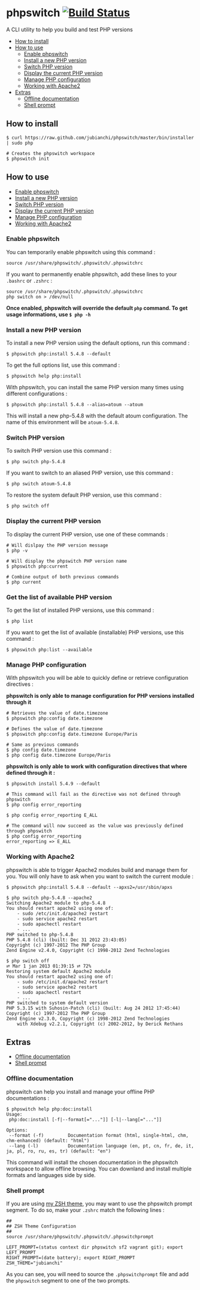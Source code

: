 # phpswitch [![Build Status](https://secure.travis-ci.org/jubianchi/phpswitch.png)](http://travis-ci.org/jubianchi/phpswitch)

A CLI utility to help you build and test PHP versions

* [How to install](#how-to-install)
* [How to use](#how-to-use)
   * [Enable phpswitch](#enable-phpswitch)
   * [Install a new PHP version](#install-a-new-php-version)
   * [Switch PHP version](#switch-php-version)
   * [Display the current PHP version](#display-the-current-php-version)
   * [Manage PHP configuration](#manage-php-configuration)
   * [Working with Apache2](#working-with-apache2)
* [Extras](#extras)
   * [Offline documentation](#offline-documentation)
   * [Shell prompt](#shell-prompt)

## How to install

```shell
$ curl https://raw.github.com/jubianchi/phpswitch/master/bin/installer | sudo php

# Creates the phpswitch workspace
$ phpswitch init
```

## How to use

* [Enable phpswitch](#enable-phpswitch)
* [Install a new PHP version](#install-a-new-php-version)
* [Switch PHP version](#switch-php-version)
* [Display the current PHP version](#display-the-current-php-version)
* [Manage PHP configuration](#manage-php-configuration)
* [Working with Apache2](#working-with-apache2)

### Enable phpswitch

You can temporarily enable phpswitch using this command :

```shell
source /usr/share/phpswitch/.phpswitch/.phpswitchrc
```

If you want to permanently enable phpswitch, add these lines to your ```.bashrc``` or ```.zshrc``` :

```shell
source /usr/share/phpswitch/.phpswitch/.phpswitchrc
php switch on > /dev/null
```

**Once enabled, phpswitch will override the default ```php``` command. To get usage informations, use ```$ php -h```**

### Install a new PHP version

To install a new PHP version using the default options, run this command :

```shell
$ phpswitch php:install 5.4.8 --default
```

To get the full options list, use this command :

```shell
$ phpswitch help php:install
```

With phpswitch, you can install the same PHP version many times using different configurations :

```shell
$ phpswitch php:install 5.4.8 --alias=atoum --atoum
```

This will install a new php-5.4.8 with the default atoum configuration. The name of this environment will
be ```atoum-5.4.8```.

### Switch PHP version

To switch PHP version use this command :

```shell
$ php switch php-5.4.8
```

If you want to switch to an aliased PHP version, use this command :

```shell
$ php switch atoum-5.4.8
```

To restore the system default PHP version, use this command :

```shell
$ php switch off
```

### Display the current PHP version

To display the current PHP version, use one of these commands :

```shell
# Will dislpay the PHP version message
$ php -v

# Will display the phpswitch PHP version name
$ phpswitch php:current

# Combine output of both previous commands
$ php current
```

### Get the list of available PHP version

To get the list of installed PHP versions, use this command :

```shell
$ php list
```

If you want to get the list of available (installable) PHP versions, use this command :

```shell
$ phpswitch php:list --available
```

### Manage PHP configuration

With phpswitch you will be able to quickly define or retrieve configuration directives :

**phpswitch is only able to manage configuration for PHP versions installed through it**

```shell
# Retrieves the value of date.timezone
$ phpswitch php:config date.timezone

# Defines the value of date.timezone
$ phpswitch php:config date.timezone Europe/Paris

# Same as previous commands
$ php config date.timezone
$ php config date.timezone Europe/Paris
```

**phpswitch is only able to work with configuration directives that where defined through it :**

```shell
$ phpswitch install 5.4.9 --default

# This command will fail as the directive was not defined through phpswitch
$ php config error_reporting

$ php config error_reporting E_ALL

# The command will now succeed as the value was previously defined through phpswitch
$ php config error_reporting
error_reporting => E_ALL
```

### Working with Apache2

phpswitch is able to trigger Apache2 modules build and manage them for you. You will only have to
ask when you want to switch the current module :

```shell
$ phpswitch php:install 5.4.8 --default --apxs2=/usr/sbin/apxs

$ php switch php-5.4.8 --apache2
Switching Apache2 module to php-5.4.8
You should restart apache2 using one of:
    - sudo /etc/init.d/apache2 restart
    - sudo service apache2 restart
    - sudo apachectl restart
    - ...
PHP switched to php-5.4.8
PHP 5.4.8 (cli) (built: Dec 31 2012 23:43:05)
Copyright (c) 1997-2012 The PHP Group
Zend Engine v2.4.0, Copyright (c) 1998-2012 Zend Technologies

$ php switch off                                                                                                          ⮂ Mar 1 jan 2013 01:39:15 ⮂ 72%
Restoring system default Apache2 module
You should restart apache2 using one of:
    - sudo /etc/init.d/apache2 restart
    - sudo service apache2 restart
    - sudo apachectl restart
    - ...
PHP switched to system default version
PHP 5.3.15 with Suhosin-Patch (cli) (built: Aug 24 2012 17:45:44)
Copyright (c) 1997-2012 The PHP Group
Zend Engine v2.3.0, Copyright (c) 1998-2012 Zend Technologies
    with Xdebug v2.2.1, Copyright (c) 2002-2012, by Derick Rethans
```

## Extras

* [Offline documentation](#offline-documentation)
* [Shell prompt](#shell-prompt)

### Offline documentation

phpswitch can help you install and manage your offline PHP documentations :

```
$ phpswitch help php:doc:install
Usage:
 php:doc:install [-f|--format[="..."]] [-l|--lang[="..."]]

Options:
 --format (-f)         Documentation format (html, single-html, chm, chm-enhanced) (default: "html")
 --lang (-l)           Documentation language (en, pt, cn, fr, de, it, ja, pl, ro, ru, es, tr) (default: "en")
```

This command will install the chosen documentation in the phpswitch workspace to allow offline browsing.
You can downland and install multiple formats and languages side by side.

### Shell prompt

If you are using [my ZSH theme](https://github.com/jubianchi/dotfiles), you may want to use the phpswitch prompt segment.
To do so, make your ```.zshrc``` match the following lines :

```shell
##
## ZSH Theme Configuration
##
source /usr/share/phpswitch/.phpswitch/.phpswitchprompt

LEFT_PROMPT=(status context dir phpswitch sf2 vagrant git); export LEFT_PROMPT
RIGHT_PROMPT=(date battery); export RIGHT_PROMPT
ZSH_THEME="jubianchi"
```

As you can see, you will need to source the ```.phpswitchprompt``` file and add the ```phpswitch```
segment to one of the two prompts.
